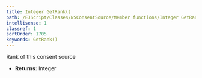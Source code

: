 ```yaml
---
title: Integer GetRank()
path: /EJScript/Classes/NSConsentSource/Member functions/Integer GetRank()
intellisense: 1
classref: 1
sortOrder: 1705
keywords: GetRank()
---
```



Rank of this consent source



* **Returns:** Integer


